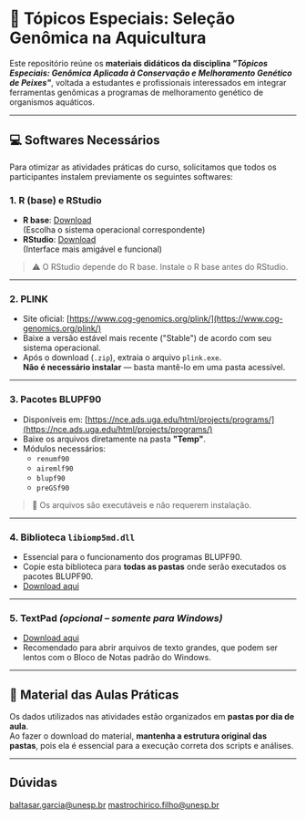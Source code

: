 # 🧬 Tópicos Especiais: Seleção Genômica na Aquicultura

Este repositório reúne os **materiais didáticos da disciplina _"Tópicos Especiais: Genômica Aplicada à Conservação e Melhoramento Genético de Peixes"_**, voltada a estudantes e profissionais interessados em integrar ferramentas genômicas a programas de melhoramento genético de organismos aquáticos.

---

## 💻 Softwares Necessários

Para otimizar as atividades práticas do curso, solicitamos que todos os participantes instalem previamente os seguintes softwares:

### 1. R (base) e RStudio
- **R base**: [Download](https://brieger.esalq.usp.br/CRAN/)  
  (Escolha o sistema operacional correspondente)
- **RStudio**: [Download](https://posit.co/download/rstudio-desktop/)  
  (Interface mais amigável e funcional)

> ⚠️ O RStudio depende do R base. Instale o R base antes do RStudio.

---

### 2. PLINK
- Site oficial: [https://www.cog-genomics.org/plink/](https://www.cog-genomics.org/plink/)
- Baixe a versão estável mais recente ("Stable") de acordo com seu sistema operacional.
- Após o download (`.zip`), extraia o arquivo `plink.exe`.  
  **Não é necessário instalar** — basta mantê-lo em uma pasta acessível.

---

### 3. Pacotes BLUPF90
- Disponíveis em: [https://nce.ads.uga.edu/html/projects/programs/](https://nce.ads.uga.edu/html/projects/programs/)
- Baixe os arquivos diretamente na pasta **"Temp"**.
- Módulos necessários:
  - `renumf90`
  - `airemlf90`
  - `blupf90`
  - `preGSf90`

> 📁 Os arquivos são executáveis e não requerem instalação.

---

### 4. Biblioteca `libiomp5md.dll`
- Essencial para o funcionamento dos programas BLUPF90.
- Copie esta biblioteca para **todas as pastas** onde serão executados os pacotes BLUPF90.
- [Download aqui](https://pt.dll-files.com/download/3a7902626cddec83a3da541a96118b46/libiomp5md.dll.html?c=ZFZVcSs5RE9jOTAwMjdpeGlWS3dkUT09)

---

### 5. TextPad *(opcional – somente para Windows)*
- [Download aqui](https://www.textpad.com/download)
- Recomendado para abrir arquivos de texto grandes, que podem ser lentos com o Bloco de Notas padrão do Windows.

---

## 📂 Material das Aulas Práticas

Os dados utilizados nas atividades estão organizados em **pastas por dia de aula**.  
Ao fazer o download do material, **mantenha a estrutura original das pastas**, pois ela é essencial para a execução correta dos scripts e análises.

---

## Dúvidas

baltasar.garcia@unesp.br
mastrochirico.filho@unesp.br
